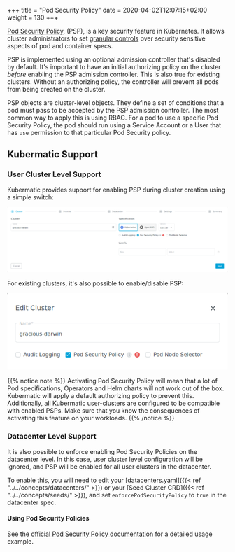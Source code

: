+++
title = "Pod Security Policy"
date = 2020-04-02T12:07:15+02:00
weight = 130
+++

[Pod Security Policy](https://kubernetes.io/docs/concepts/policy/pod-security-policy/), (PSP), is a key security feature in Kubernetes. It allows cluster administrators to set [granular controls](https://kubernetes.io/docs/concepts/policy/pod-security-policy/#policy-reference) over security sensitive aspects of pod and container specs.

PSP is implemented using an optional admission controller that's disabled by default. It's important to have an initial authorizing policy on the cluster _before_ enabling the PSP admission controller.
This is also true for existing clusters. Without an authorizing policy, the controller will prevent all pods from being created on the cluster.

PSP objects are cluster-level objects. They define a set of conditions that a pod must pass to be accepted by the PSP admission controller. The most common way to apply this is using RBAC. For a pod to use a specific Pod Security Policy, the pod should run using a Service Account or a User that has `use` permission to that particular Pod Security policy.

## Kubermatic Support

### User Cluster Level Support

Kubermatic provides support for enabling PSP during cluster creation using a simple switch:

![Create Cluster](01-create-cluster.png)

For existing clusters, it's also possible to enable/disable PSP:

![Edit Cluster](01-edit-cluster.png)


{{% notice note %}}
Activating Pod Security Policy will mean that a lot of Pod specifications, Operators and Helm charts will not work out of the box. Kubermatic will apply a default authorizing policy to prevent this. Additionally, all Kubermatic user-clusters are configured to be compatible with enabled PSPs. Make sure that you know the consequences of activating this feature on your workloads.
{{% /notice %}}

### Datacenter Level Support
It is also possible to enforce enabling Pod Security Policies on the datacenter level. In this case, user cluster level configuration will be ignored, and PSP will be enabled for all user clusters in the datacenter.

To enable this, you will need to edit your [datacenters.yaml]({{< ref "../../concepts/datacenters/" >}}) or your [Seed Cluster CRD]({{< ref "../../concepts/seeds/" >}}), and set `enforcePodSecurityPolicy` to `true` in the datacenter spec.

#### Using Pod Security Policies

See the [official Pod Security Policy documentation](https://kubernetes.io/docs/concepts/policy/pod-security-policy/#example) for a detailed usage example.
